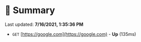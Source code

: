 # 📖 Summary
Last updated: **7/16/2021, 1:35:36 PM**

- `GET` [https://google.com](https://google.com) - **Up** (135ms)
